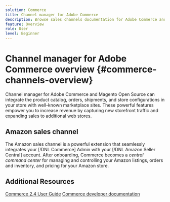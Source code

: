 ```yaml
---
solution: Commerce
title: Channel manager for Adobe Commerce
description: Browse sales channels documentation for Adobe Commerce and Magento Open Source.
feature: Overview
role: User
level: Beginner
---
```


# Channel manager for Adobe Commerce overview {#commerce-channels-overview}

Channel manager for Adobe Commerce and Magento Open Source can integrate the product catalog, orders, shipments, and store configurations in your store with well-known marketplace sites. These powerful features empower you to increase revenue by capturing new storefront traffic and expanding sales to additional web stores.

## Amazon sales channel

The Amazon sales channel is a powerful extension that seamlessly integrates your [!DNL Commerce] Admin with your [!DNL Amazon Seller Central] account. After onboarding, Commerce becomes a _central command center_ for managing and controlling your Amazon listings, orders and inventory, and pricing for your Amazon store.

## Additional Resources

[Commerce 2.4 User Guide](https://docs.magento.com/user-guide/)
[Commerce developer documentation](https://devdocs.magento.com/)

